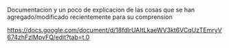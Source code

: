 Documentacion y un poco de explicacion de las cosas que se han agregado/modificado recientemente para su comprension

https://docs.google.com/document/d/18fdlrUAItLkaeWV3kt6VCqUzTEmryV674zhFzlMpvFQ/edit?tab=t.0
